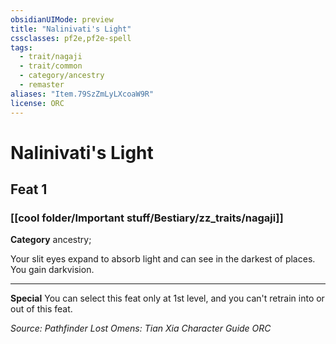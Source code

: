 ```yaml
---
obsidianUIMode: preview
title: "Nalinivati's Light"
cssclasses: pf2e,pf2e-spell
tags:
  - trait/nagaji
  - trait/common
  - category/ancestry
  - remaster
aliases: "Item.79SzZmLyLXcoaW9R"
license: ORC
---
```

# Nalinivati's Light
## Feat 1
### [[cool folder/Important stuff/Bestiary/zz_traits/nagaji]]

**Category** ancestry; 




Your slit eyes expand to absorb light and can see in the darkest of places. You gain darkvision.

* * *

**Special** You can select this feat only at 1st level, and you can't retrain into or out of this feat.

*Source: Pathfinder Lost Omens: Tian Xia Character Guide*
*ORC*